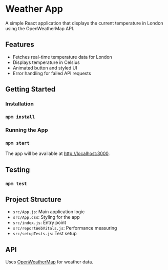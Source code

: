 # Weather App

A simple React application that displays the current temperature in London using the OpenWeatherMap API.

## Features

- Fetches real-time temperature data for London
- Displays temperature in Celsius
- Animated button and styled UI
- Error handling for failed API requests

## Getting Started

### Installation

### `npm install`

### Running the App

### `npm start`

The app will be available at [http://localhost:3000](http://localhost:3000).

## Testing

### `npm test`

## Project Structure

- `src/App.js`: Main application logic
- `src/App.css`: Styling for the app
- `src/index.js`: Entry point
- `src/reportWebVitals.js`: Performance measuring
- `src/setupTests.js`: Test setup

## API

Uses [OpenWeatherMap](https://openweathermap.org/current) for weather data.

